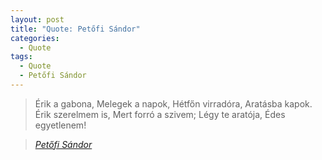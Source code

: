 ```yaml
---
layout: post
title: "Quote: Petőfi Sándor"
categories:
  - Quote
tags:
  - Quote
  - Petőfi Sándor
---
```


> Érik a gabona,
  Melegek a napok,
  Hétfőn virradóra,
  Aratásba kapok.
  Érik szerelmem is,
  Mert forró a szivem; 
  Légy te aratója,
  Édes egyetlenem!
  
> <cite><a href="https://www.arcanum.hu/hu/online-kiadvanyok/Verstar-verstar-otven-kolto-osszes-verse-2/petofi-sandor-DFB2/1843-E189/erik-a-gabona-E258/">Petőfi Sándor</a></cite>
